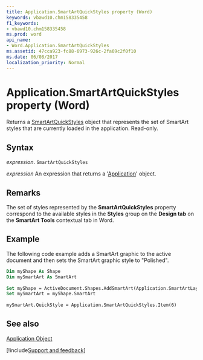 ```yaml
---
title: Application.SmartArtQuickStyles property (Word)
keywords: vbawd10.chm158335458
f1_keywords:
- vbawd10.chm158335458
ms.prod: word
api_name:
- Word.Application.SmartArtQuickStyles
ms.assetid: 47cca923-fc88-6973-926c-2fa69c2f0f10
ms.date: 06/08/2017
localization_priority: Normal
---
```



# Application.SmartArtQuickStyles property (Word)

Returns a [SmartArtQuickStyles](Office.SmartArtQuickStyles.md) object that represents the set of SmartArt styles that are currently loaded in the application. Read-only.


## Syntax

_expression_. `SmartArtQuickStyles`

 _expression_ An expression that returns a '[Application](Word.Application.md)' object.


## Remarks

The set of styles represented by the  **SmartArtQuickStyles** property correspond to the available styles in the **Styles** group on the **Design tab** on the **SmartArt Tools** contextual tab in Word.


## Example

The following code example adds a SmartArt graphic to the active document and then sets the SmartArt graphic style to "Polished".


```vb
Dim myShape As Shape 
Dim mySmartArt As SmartArt 
 
Set myShape = ActiveDocument.Shapes.AddSmartArt(Application.SmartArtLayouts(1), 50, 50, 200, 200) 
Set mySmartArt = myShape.SmartArt 
 
mySmartArt.QuickStyle = Application.SmartArtQuickStyles.Item(6)
```


## See also


[Application Object](Word.Application.md)

[!include[Support and feedback](~/includes/feedback-boilerplate.md)]
